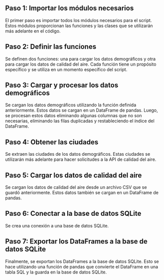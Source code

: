 ## Paso 1: Importar los módulos necesarios
El primer paso es importar todos los módulos necesarios para el script. Estos módulos proporcionan las funciones y las clases que se utilizarán más adelante en el código.

## Paso 2: Definir las funciones
Se definen dos funciones: una para cargar los datos demográficos y otra para cargar los datos de calidad del aire. Cada función tiene un propósito específico y se utiliza en un momento específico del script.

## Paso 3: Cargar y procesar los datos demográficos
Se cargan los datos demográficos utilizando la función definida anteriormente. Estos datos se cargan en un DataFrame de pandas. Luego, se procesan estos datos eliminando algunas columnas que no son necesarias, eliminando las filas duplicadas y restableciendo el índice del DataFrame.

## Paso 4: Obtener las ciudades
Se extraen las ciudades de los datos demográficos. Estas ciudades se utilizarán más adelante para hacer solicitudes a la API de calidad del aire.

## Paso 5: Cargar los datos de calidad del aire
Se cargan los datos de calidad del aire desde un archivo CSV que se guardó anteriormente. Estos datos también se cargan en un DataFrame de pandas.

## Paso 6: Conectar a la base de datos SQLite
Se crea una conexión a una base de datos SQLite. 

## Paso 7: Exportar los DataFrames a la base de datos SQLite
Finalmente, se exportan los DataFrames a la base de datos SQLite. Esto se hace utilizando una función de pandas que convierte el DataFrame en una tabla SQL y la guarda en la base de datos SQLite.
